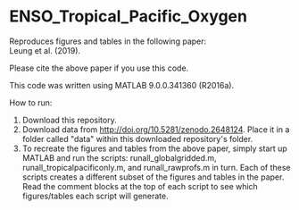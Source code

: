 # ENSO_Tropical_Pacific_Oxygen

Reproduces figures and tables in the following paper:
<br>Leung et al. (2019).

Please cite the above paper if you use this code.

This code was written using MATLAB 9.0.0.341360 (R2016a).

How to run:
1. Download this repository.
2. Download data from http://doi.org/10.5281/zenodo.2648124. Place it in a folder called "data" within this downloaded repository's folder.
3. To recreate the figures and tables from the above paper, simply start up MATLAB and run the scripts: runall_globalgridded.m, runall_tropicalpacificonly.m, and runall_rawprofs.m in turn. Each of these scripts creates a different subset of the figures and tables in the paper. Read the comment blocks at the top of each script to see which figures/tables each script will generate.
